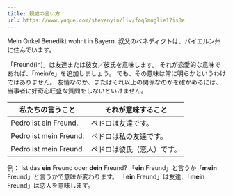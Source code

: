 ```yaml
---
title: 親戚の言い方
url: https://www.yuque.com/stevenyin/liv/foq5muglie17is8e
---
```


Mein Onkel Benedikt wohnt in Bayern.
叔父のベネディクトは、バイエルン州に住んでいます。

「Freund(in)」は友達または彼女／彼氏を意味します。
それが恋愛的な意味であれば、「mein/e」を追加しましょう。
でも、その意味は常に明らかというわけではありません。
友情なのか、またはそれ以上の関係なのかを確かめるには、当事者に好奇心旺盛な質問をしないといけません。

| 私たちの言うこと | それが意味すること |
| --- | --- |
| Pedro ist ein Freund. | ペドロは友達です。 |
| Pedro ist mein Freund. | ペドロは私の友達です。 |
| Pedro ist mein Freund. | ペドロは彼氏（恋人）です。 |

例：
Ist das **ein** Freund oder **dein** Freund?
「**ein** Freund」と言うか「**mein** Freund」と言うかで意味が変わります。
「**ein** Freund」は友達、「**mein** Freund」は恋人を意味します。
